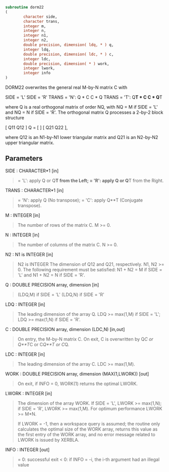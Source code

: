 ```fortran
subroutine dorm22
(
        character side,
        character trans,
        integer m,
        integer n,
        integer n1,
        integer n2,
        double precision, dimension( ldq, * ) q,
        integer ldq,
        double precision, dimension( ldc, * ) c,
        integer ldc,
        double precision, dimension( * ) work,
        integer lwork,
        integer info
)
```

DORM22 overwrites the general real M-by-N matrix C with

SIDE = 'L'     SIDE = 'R'
TRANS = 'N':      Q * C          C * Q
TRANS = 'T':      Q**T * C       C * Q**T

where Q is a real orthogonal matrix of order NQ, with NQ = M if
SIDE = 'L' and NQ = N if SIDE = 'R'.
The orthogonal matrix Q processes a 2-by-2 block structure

[  Q11  Q12  ]
Q = [            ]
[  Q21  Q22  ],

where Q12 is an N1-by-N1 lower triangular matrix and Q21 is an
N2-by-N2 upper triangular matrix.

## Parameters
SIDE : CHARACTER*1 [in]
> = 'L': apply Q or Q**T from the Left;
> = 'R': apply Q or Q**T from the Right.

TRANS : CHARACTER*1 [in]
> = 'N':  apply Q (No transpose);
> = 'C':  apply Q**T (Conjugate transpose).

M : INTEGER [in]
> The number of rows of the matrix C. M >= 0.

N : INTEGER [in]
> The number of columns of the matrix C. N >= 0.

N2 : N1 is INTEGER [in]
> N2 is INTEGER
> The dimension of Q12 and Q21, respectively. N1, N2 >= 0.
> The following requirement must be satisfied:
> N1 + N2 = M if SIDE = 'L' and N1 + N2 = N if SIDE = 'R'.

Q : DOUBLE PRECISION array, dimension [in]
> (LDQ,M) if SIDE = 'L'
> (LDQ,N) if SIDE = 'R'

LDQ : INTEGER [in]
> The leading dimension of the array Q.
> LDQ >= max(1,M) if SIDE = 'L'; LDQ >= max(1,N) if SIDE = 'R'.

C : DOUBLE PRECISION array, dimension (LDC,N) [in,out]
> On entry, the M-by-N matrix C.
> On exit, C is overwritten by Q*C or Q**T*C or C*Q**T or C*Q.

LDC : INTEGER [in]
> The leading dimension of the array C. LDC >= max(1,M).

WORK : DOUBLE PRECISION array, dimension (MAX(1,LWORK)) [out]
> On exit, if INFO = 0, WORK(1) returns the optimal LWORK.

LWORK : INTEGER [in]
> The dimension of the array WORK.
> If SIDE = 'L', LWORK >= max(1,N);
> if SIDE = 'R', LWORK >= max(1,M).
> For optimum performance LWORK >= M*N.
> 
> If LWORK = -1, then a workspace query is assumed; the routine
> only calculates the optimal size of the WORK array, returns
> this value as the first entry of the WORK array, and no error
> message related to LWORK is issued by XERBLA.

INFO : INTEGER [out]
> = 0:  successful exit
> < 0:  if INFO = -i, the i-th argument had an illegal value
